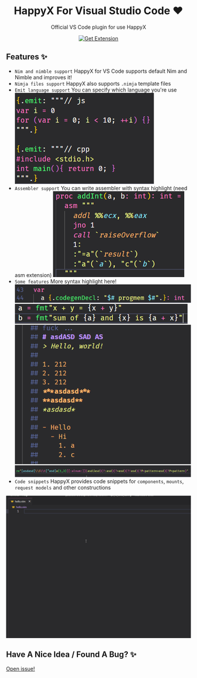 <div align="center">

# HappyX For Visual Studio Code ❤

Official VS Code plugin for use HappyX

[![Get Extension](https://img.shields.io/badge/Download-1b1e2b?style=for-the-badge&logo=visualstudiocode&logoColor=f1fa8c&label=Extension&labelColor=2b2e3b)]([https://github.com/HapticX/hpx-vs-code](https://marketplace.visualstudio.com/items?itemName=HapticX.happyx))

</div>

## Features ✨
  
- `Nim and nimble support`
  HappyX for VS Code supports default Nim and Nimble and improves it!
- `Nimja files support`
  HappyX also supports `.nimja` template files
- `Emit language support`
  You can specify which language you're use
  ![Emit](images/emit.png)
- `Assembler support`
  You can write assembler with syntax highlight (need asm extension)
  ![ASM](images/asm.png)
- `Some features`
  More syntax highlight here!
  ![ASM](images/codegenDecl.png)
  ![fmt](images/fmt.png)
  ![markdown comments](images/markdown_comments.png)
  ![Regex](images/regex.png)
- `Code snippets`
  HappyX provides code snippets for `components`, `mounts`, `request models` and other constructions


![Preview](images/preview.gif)


## Have A Nice Idea / Found A Bug? ✨

[Open issue!](https://github.com/HapticX/hpx-vs-code/issues/new)

